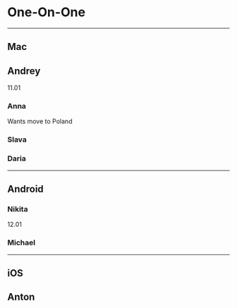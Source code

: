 # One-On-One

-----

## Mac

## Andrey

11.01

### Anna

Wants move to Poland


### Slava

### Daria

-----

## Android

### Nikita

12.01

### Michael

-----

## iOS

## Anton